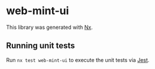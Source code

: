 # web-mint-ui

This library was generated with [Nx](https://nx.dev).

## Running unit tests

Run `nx test web-mint-ui` to execute the unit tests via [Jest](https://jestjs.io).
